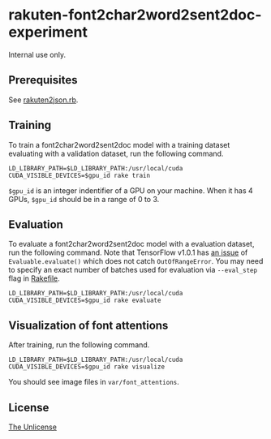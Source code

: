 # rakuten-font2char2word2sent2doc-experiment

Internal use only.


## Prerequisites

See [rakuten2json.rb](https://github.com/raviqqe/rakuten2json.rb).


## Training

To train a font2char2word2sent2doc model with a training dataset
evaluating with a validation dataset, run the following command.

```
LD_LIBRARY_PATH=$LD_LIBRARY_PATH:/usr/local/cuda CUDA_VISIBLE_DEVICES=$gpu_id rake train
```

`$gpu_id` is an integer indentifier of a GPU on your machine.
When it has 4 GPUs, `$gpu_id` should be in a range of 0 to 3.


## Evaluation

To evaluate a font2char2word2sent2doc model with a evaluation dataset,
run the following command.
Note that TensorFlow v1.0.1 has
[an issue](https://github.com/tensorflow/tensorflow/issues/7407)
of `Evaluable.evaluate()` which does not catch `OutOfRangeError`.
You may need to specify an exact number of batches used for evaluation
via `--eval_step` flag in [Rakefile](Rakefile).

```
LD_LIBRARY_PATH=$LD_LIBRARY_PATH:/usr/local/cuda CUDA_VISIBLE_DEVICES=$gpu_id rake evaluate
```


## Visualization of font attentions

After training, run the following command.

```
LD_LIBRARY_PATH=$LD_LIBRARY_PATH:/usr/local/cuda CUDA_VISIBLE_DEVICES=$gpu_id rake visualize
```

You should see image files in `var/font_attentions`.


## License

[The Unlicense](https://unlicense.org)
